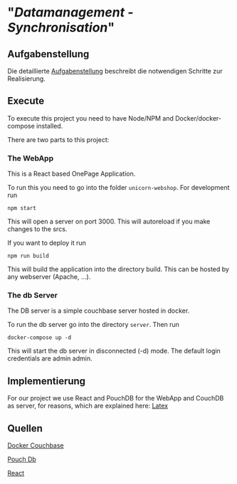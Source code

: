 # "*Datamanagement - Synchronisation*"

## Aufgabenstellung
Die detaillierte [Aufgabenstellung](TASK.md) beschreibt die notwendigen Schritte zur Realisierung.

## Execute
To execute this project you need to have Node/NPM and Docker/docker-compose installed.

There are two parts to this project:

### The WebApp
This is a React based OnePage Application.

To run this you need to go into the folder `unicorn-webshop`.
For development run
```shell script
npm start
```
This will open a server on port 3000. This will autoreload if you make changes to the srcs.

If you want to deploy it run
```shell script
npm run build
```
This will build the application into the directory build. This can be hosted by any webserver (Apache, ...).

### The db Server
The DB server is a simple couchbase server hosted in docker.

To run the db server go into the directory `server`. Then run
```shell script
docker-compose up -d
```
This will start the db server in disconnected (-d) mode.
The default login credentials are admin admin.

## Implementierung
For our project we use React and PouchDB for the WebApp and CouchDB as server, for reasons, which are explained here: [Latex]()


## Quellen

[Docker Couchbase](https://hub.docker.com/_/couchbase)

[Pouch Db](https://couchdb.apache.org/)

[React](https://reactjs.org )



